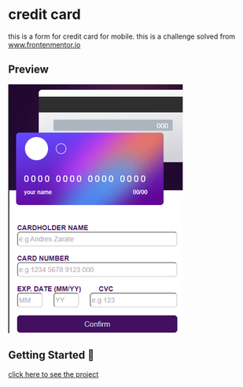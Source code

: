 # credit card

this is a form for credit card for mobile. this is a challenge solved from www.frontenmentor.io

## Preview

![](https://github.com/fabio-andres/form-credit-card/blob/master/Captura%20de%20pantalla%202022-08-24%20232050.png)

## Getting Started 🚀

[click here to see the project](https://fabio-andres.github.io/form-credit-card-frontendmentor/)
